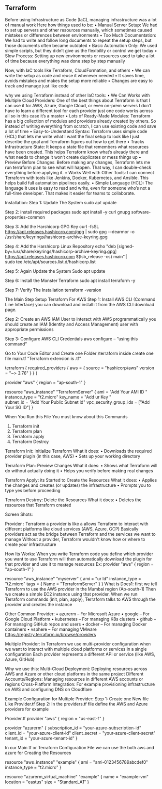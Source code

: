 ## Terraform 
Before using Infrastructure as Code (IaC), managing infrastructure was a lot of manual work Here  how things used to be:
•	Manual Server Setup: We had to set up servers and other resources manually, which sometimes caused mistakes or differences between environments
•	Too Much Documentation: We had to write and follow long documents to repeat the setup steps, but those documents often became outdated
•	Basic Automation Only: We used simple scripts, but they didn’t give us the flexibility or control we get today
•	Slow Process: Setting up new environments or resources used to take a lot of time because everything was done step by step manually




Now, with IaC tools like Terraform, CloudFormation, and others
•	We can write the setup as code and reuse it whenever needed
•	It saves time, avoids mistakes and makes the setup more reliable
•	Changes are easy to track and manage just like code




why we using Terraform instead of other IaC tools:
•	We Can Works with Multiple Cloud Providers: One of the best things about Terraform is that I can use it for AWS, Azure, Google Cloud, or even on-prem servers I don’t  have to learn a different tool for each provider  just one code works across all so in this case it’s a master 
•	Lots of Ready-Made Modules: Terraform has a big collection of modules and providers already created by others. So instead of writing everything from scratch, I can use existing code and save a lot of time
•	Easy-to-Understand Syntax: Terraform uses simple code (HCL) that lets me write what I want the final setup to look like I just describe the goal and Terraform figures out how to get there
•	Tracks Infrastructure State: It keeps a state file that remembers what resources have been created. This helps Terraform know what’s already there and what needs to change it won’t create duplicates or mess things up
•	Preview Before Changes: Before making any changes, Terraform lets me run terraform plan to see what will happen. That way, I can double-check everything before applying it.
•	Works Well with Other Tools: I can connect Terraform with tools like Jenkins, Docker, Kubernetes, and Ansible. This helps build full automation pipelines easily.
•	Simple Language (HCL): The language it uses is easy to read and write, even for someone who’s not a full-time developer. That makes it easier for teams to collaborate.




Installation:
Step 1: Update The System 
sudo apt update 

Step 2: install required packages 
sudo apt install -y curl gnupg software-properties-common

Step 3: Add the Harshicorp GPG Key
curl -fsSL https://apt.releases.hashicorp.com/gpg | sudo gpg --dearmor -o /usr/share/keyrings/hashicorp-archive-keyring.gpg

Step 4: Add the Harshicorp Linux Repository
echo "deb [signed-by=/usr/share/keyrings/hashicorp-archive-keyring.gpg] \
https://apt.releases.hashicorp.com $(lsb_release -cs) main" | \
sudo tee /etc/apt/sources.list.d/hashicorp.list

Step 5: Again Update the System
Sudo apt update

Step 6: Install the Monster Terraform
sudo apt install terraform -y

Step 7: Verify The Installation 
terraform -version







The Main Step Setup Terraform For AWS 
Step 1: Install AWS CLI (Command Line Interface)
you can download and install it from the AWS CLI download page.

Step 2: Create an AWS IAM User
to interact with AWS programmatically you should create an IAM (Identity and Access Management) user with appropriate permissions

Step 3: Configure AWS CLI Credentials
aws configure – “using this command”

Go to Your Code Editor and Create one Folder /terraform inside create one file main.tf “Terraform extension is .tf” 
       
 terraform {
          required_providers {
            aws = {
              source = "hashicorp/aws"
              version = "~> 3.76" 
            }
          }
        }

provider "aws" {
  region = "ap-south-1"
}

resource "aws_instance" "TerraformServer" {
    ami          = "Add Your AMI ID " 
    instance_type = "t2.micro"
    key_name     = "Add ur Key "  
    subnet_id = "Add Your Public Subnet id"
    vpc_security_group_ids = ["Add Your SG ID"]
}

When You Run this File You must know about this Commands 
1.	Terraform init
2.	Terraform plan 
3.	Terraform apply 
4.	Terraform Destroy

Terraform Init: Initialize Terraform
What it does:
•	Downloads the required provider plugin (in this case, AWS)
•	Sets up your working directory

Terraform Plan: Preview Changes
What it does:
•	Shows what Terraform will do without actually doing it
•	Helps you verify before making real changes

Terraform Apply:  its Started to Create the Resources
What it does:
•	Applies the changes and creates (or updates) the infrastructure	
•	Prompts you to type yes before proceeding

Terraform Destroy: Delete the Resources
What it does:
•	Deletes the resources that Terraform created

Screen Shots: 

 

 

 


 

Provider : 
Terraform a provider is like a allows Terraform to interact with different platforms like cloud services (AWS, Azure, GCP)
Basically providers act as the bridge between Terraform and the services we want to manage Without a provider, Terraform wouldn't know how or where to create your infrastructure

How Its Works: 
When you write Terraform code you define which provider you want to use Terraform will then automatically download the plugin for that provider and use it to manage resources
Ex:
provider "aws" {
  region = "ap-south-1"
}

resource "aws_instance" "myserver" {
  ami          = "ur Id" 
  instance_type = "t2.micro"
  tags = {
    Name = "TerraformServer"
  }
}
What is Does1:
first we tell Terraform to use the AWS provider in the Mumbai region (Ap-south-1)
Then we create a simple EC2 instance using that provider.
When we run Terraform commands (init, plan, apply), Terraform talks to AWS through the provider and creates the instance

Other Common Provider:
•	azurerm – For Microsoft Azure
•	google – For Google Cloud Platform
•	kubernetes – For managing K8s clusters
•	github – For managing GitHub repos and users
•	docker – For managing Docker containers
•	vsphere – For managing VMware
   https://registry.terraform.io/browse/providers

Multiple Provider:
In Terraform we use multi-provider configuration when we want to interact with multiple cloud platforms or services in a single configuration  Each provider represents a different API or service (like AWS, Azure, GitHub)

Why we use this:
Multi-Cloud Deployment: Deploying resources across AWS and Azure or other cloud platforms in the same project
Different Accounts/Regions: Managing resources in different AWS accounts or regions
Cross-Platform Integration: For example provisioning infrastructure on AWS and configuring DNS on Cloudflare

Example Configuration for Multiple Provider:
Step 1: Create one New file Like Provider.tf
Step 2: In the providers.tf file define the AWS and Azure providers for example

Provider.tf 
provider "aws" {
  region = "us-east-1"
}




provider "azurerm" {
  subscription_id = "your-azure-subscription-id"
  client_id = "your-azure-client-id"
  client_secret = "your-azure-client-secret"
  tenant_id = "your-azure-tenant-id"
}

In our Main tf or Terraform Configuration File we can use the both aws and azure for Creating the Resources

resource "aws_instance" "example" {
  ami = "ami-0123456789abcdef0"
  instance_type = "t2.micro"
}

resource "azurerm_virtual_machine" "example" {
  name = "example-vm"
  location = "eastus"
  size = "Standard_A1"
}



